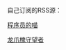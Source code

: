 自己订阅的RSS源：

[程序员的喵](https://catcoding.me/atom.xml)

[龙爪槐守望者](https://www.ftium4.com/rss.xml)
[]()
[]()
[]()
[]()
[]()
[]()
[]()
[]()
[]()
[]()
[]()
[]()
[]()
[]()
[]()
[]()
[]()
[]()
[]()
[]()
[]()
[]()
[]()
[]()